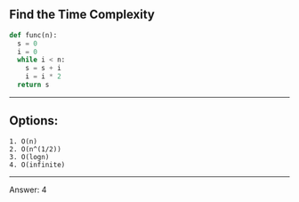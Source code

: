 ## Find the Time Complexity

```python
def func(n):
  s = 0
  i = 0
  while i < n:
    s = s + i
    i = i * 2
  return s
```

---

## Options:
    1. O(n)
    2. O(n^(1/2))
    3. O(logn)
    4. O(infinite)

---

Answer:
4
